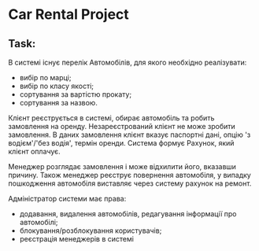 # Car Rental Project
## Task:

В системі існує перелік Автомобілів, для якого необхідно реалізувати:
- вибір по марці;
- вибір по класу якості;
- сортування за вартістю прокату;
- сортування за назвою.


Клієнт реєструється в системі, обирає автомобіль та робить замовлення на оренду. 
Незареєстрований клієнт не може зробити замовлення. В даних замовлення клієнт вказує 
паспортні дані, опцію 'з водієм'/'без водія', термін оренди. Система формує Рахунок, який клієнт 
оплачує.


Менеджер розглядає замовлення і може відхилити його, вказавши причину. Також менеджер 
реєструє повернення автомобіля, у випадку пошкодження автомобіля виставляє через систему 
рахунок на ремонт.


Адміністратор системи має права:
- додавання, видалення автомобілів, редагування інформації про автомобілі;
- блокування/розблокування користувачів;
- реєстрація менеджерів в системі